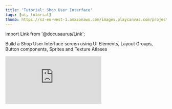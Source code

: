 ```yaml
---
title: 'Tutorial: Shop User Interface'
tags: [ui, tutorial]
thumb: https://s3-eu-west-1.amazonaws.com/images.playcanvas.com/projects/12/559492/CBFB0A-image-75.jpg
---
```


import Link from '@docusaurus/Link';

Build a Shop User Interface screen using UI Elements, Layout Groups, Button components, Sprites and Texture Atlases

<div className="iframe-container">
    <iframe loading="lazy" src="https://playcanv.as/p/yN4CxzAs/" title="Tutorial: Shop User Interface" webkitallowfullscreen="true" mozallowfullscreen="true" allow="autoplay" allowfullscreen="true" allowvr="" scrolling="no" frameborder="0" />
</div>

<Link to='https://playcanvas.com/project/559492/'>Open Project ↗</Link>
